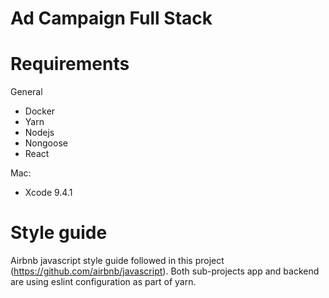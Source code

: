 
# Ad Campaign Full Stack

# Requirements

General
- Docker
- Yarn
- Nodejs
- Nongoose
- React

Mac:
- Xcode 9.4.1

# Style guide

Airbnb javascript style guide followed in this project (https://github.com/airbnb/javascript).
Both sub-projects app and backend are using eslint configuration as part of yarn.


